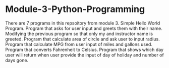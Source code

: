 # Module-3-Python-Programming
There are 7 programs in this repsoitory from module 3.
Simple Hello World Program.
Program that asks for user input and greets them with their name.
Modifying the previous program so that only my and instructor name is greeted.
Program that calculate area of circle and ask  user to input radius.
Program that calculate MPG from user input of miles and gallons used.
Program that converts Fahrenheit to Celsius.
Program that shows which day user will return when user provide the input of day of holiday and number of days gone.
